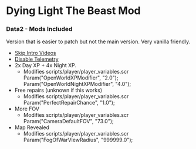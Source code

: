 # Dying Light The Beast Mod

### Data2 - Mods Included
Version that is easier to patch but not the main version. Very vanilla friendly.

- [Skip Intro Videos](https://www.nexusmods.com/dyinglightthebeast/mods/1)
- [Disable Telemetry](https://www.nexusmods.com/dyinglight2/mods/20)
- 2x Day XP + 4x Night XP.
	- Modifies scripts/player/player_variables.scr  
	Param("OpenWorldXPModifier", "2.0");  
	Param("OpenWorldNightXPModifier", "4.0");
- Free repairs (unknown if this works)
	- Modifies scripts/player/player_variables.scr  
	Param("PerfectRepairChance", "1.0");
- More FOV
	- Modifies scripts/player/player_variables.scr  
	Param("CameraDefaultFOV", "73.0");
- Map Revealed
	- Modifies scripts/player/player_variables.scr  
	Param("FogOfWarViewRadius", "999999.0");